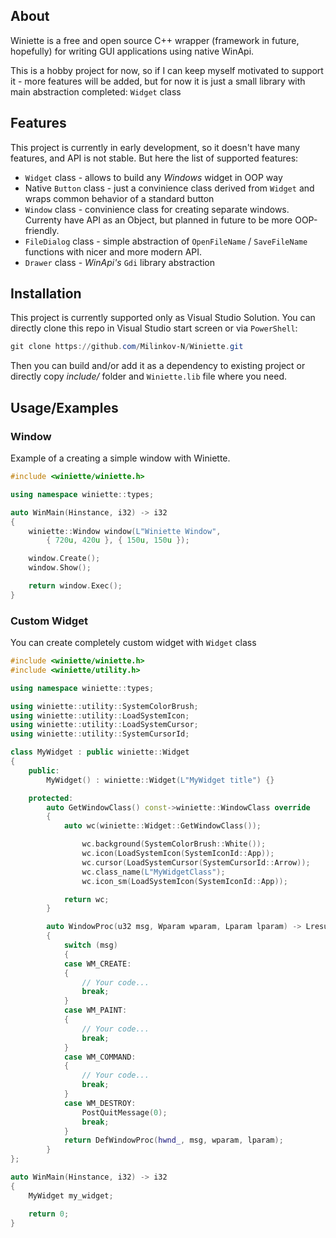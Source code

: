 
## About

Winiette is a free and open source C++ wrapper (framework in future, hopefully) for writing GUI applications using native WinApi.

This is a hobby project for now, so if I can keep myself motivated to support it - more features will be added, but for now it is just a small library with main abstraction completed: `Widget` class

## Features

This project is currently in early development, so it doesn't have many features, and API is not stable. But here the list of supported features:

- `Widget` class - allows to build any *Windows* widget in OOP way
- Native `Button` class - just a convinience class derived from `Widget` and wraps common behavior of a standard button
- `Window` class - convinience class for creating separate windows. Currenty have API as an Object, but planned in future to be more OOP-friendly.
- `FileDialog` class - simple abstraction of `OpenFileName` / `SaveFileName` functions with nicer and more modern API.
- `Drawer` class - *WinApi's* `Gdi` library abstraction


## Installation

This project is currently supported only as Visual Studio Solution. You can directly clone this repo in Visual Studio start screen or via `PowerShell`:

```powershell
git clone https://github.com/Milinkov-N/Winiette.git
```

Then you can build and/or add it as a dependency to existing project or directly copy *include/* folder and `Winiette.lib` file where you need.
    
## Usage/Examples

### Window

Example of a creating a simple window with Winiette.

```c++
#include <winiette/winiette.h>

using namespace winiette::types;

auto WinMain(Hinstance, i32) -> i32
{
    winiette::Window window(L"Winiette Window",
        { 720u, 420u }, { 150u, 150u });

    window.Create();
    window.Show();

    return window.Exec();
}
```

### Custom Widget

You can create completely custom widget with `Widget` class

```c++
#include <winiette/winiette.h>
#include <winiette/utility.h>

using namespace winiette::types;

using winiette::utility::SystemColorBrush;
using winiette::utility::LoadSystemIcon;
using winiette::utility::LoadSystemCursor;
using winiette::utility::SystemCursorId;

class MyWidget : public winiette::Widget
{
    public:
        MyWidget() : winiette::Widget(L"MyWidget title") {}

    protected:
        auto GetWindowClass() const->winiette::WindowClass override
        {
            auto wc(winiette::Widget::GetWindowClass());

            	wc.background(SystemColorBrush::White());
                wc.icon(LoadSystemIcon(SystemIconId::App));
                wc.cursor(LoadSystemCursor(SystemCursorId::Arrow));
                wc.class_name(L"MyWidgetClass");
                wc.icon_sm(LoadSystemIcon(SystemIconId::App));

            return wc;
        }

        auto WindowProc(u32 msg, Wparam wparam, Lparam lparam) -> Lresult override
        {
            switch (msg)
            {
            case WM_CREATE:
            {
                // Your code...
                break;
            }
            case WM_PAINT:
            {
                // Your code...
                break;
            }
            case WM_COMMAND:
            {
                // Your code...
                break;
            }
            case WM_DESTROY:
                PostQuitMessage(0);
                break;
            }
            return DefWindowProc(hwnd_, msg, wparam, lparam);
        }
};

auto WinMain(Hinstance, i32) -> i32
{
    MyWidget my_widget;

    return 0;
}
```
